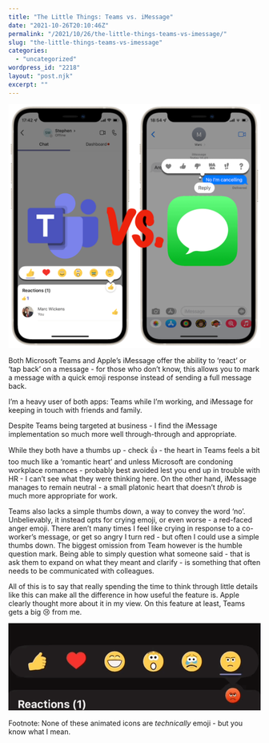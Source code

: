 ```yaml
---
title: "The Little Things: Teams vs. iMessage"
date: "2021-10-26T20:10:46Z"
permalink: "/2021/10/26/the-little-things-teams-vs-imessage/"
slug: "the-little-things-teams-vs-imessage"
categories:
  - "uncategorized"
wordpress_id: "2218"
layout: "post.njk"
excerpt: ""
---
```


![](/wp-content/uploads/2021/10/teamsvsimessage2.png?w=1024)

Both Microsoft Teams and Apple’s iMessage offer the ability to ‘react’ or ‘tap back’ on a message - for those who don’t know, this allows you to mark a message with a quick emoji response instead of sending a full message back.

I’m a heavy user of both apps: Teams while I’m working, and iMessage for keeping in touch with friends and family.

Despite Teams being targeted at business - I find the iMessage implementation so much more well through-through and appropriate.

While they both have a thumbs up - check 👍 - the heart in Teams feels a bit too much like a ‘romantic heart’ and unless Microsoft are condoning workplace romances - probably best avoided lest you end up in trouble with HR - I can’t see what they were thinking here. On the other hand, iMessage manages to remain neutral - a small platonic heart that doesn’t _throb_ is much more appropriate for work.

Teams also lacks a simple thumbs down, a way to convey the word ‘no’. Unbelievably, it instead opts for crying emoji, or even worse - a red-faced anger emoji. There aren’t many times I feel like crying in response to a co-worker’s message, or get so angry I turn red - but often I could use a simple thumbs down. The biggest omission from Team however is the humble question mark. Being able to simply question what someone said - that is ask them to expand on what they meant and clarify - is something that often needs to be communicated with colleagues.

All of this is to say that really spending the time to think through little details like this can make all the difference in how useful the feature is. Apple clearly thought more about it in my view. On this feature at least, Teams gets a big 😢 from me.

![](/wp-content/uploads/2021/10/teams-reactions.gif?w=878)

Footnote: None of these animated icons are _technically_ emoji - but you know what I mean.
